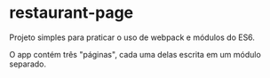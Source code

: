 # restaurant-page

Projeto simples para praticar o uso de webpack e módulos do ES6.

O app contém três "páginas", cada uma delas escrita em um módulo separado.